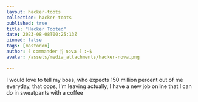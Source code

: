 ```yaml
---
layout: hacker-toots
collection: hacker-toots
published: true
title: "Hacker Tooted"
date: 2023-08-08T00:25:13Z
pinned: false
tags: [mastodon]
author: ⸸ commander ░ nova ⸸ :~$
avatar: /assets/media_attachments/hacker-nova.png

---
```


<p>I would love to tell my boss, who expects 150 million percent out of me everyday, that oops, I&#39;m leaving actually, I have a new job online that I can do in sweatpants with a coffee</p>



